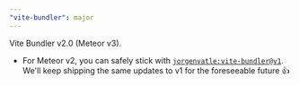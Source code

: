 ```yaml
---
"vite-bundler": major
---
```


Vite Bundler v2.0 (Meteor v3). 

- For Meteor v2, you can safely stick with [`jorgenvatle:vite-bundler@v1`](https://github.com/JorgenVatle/meteor-vite/tree/meteor-v2). We'll keep shipping the same updates to v1 for the foreseeable future 👍
